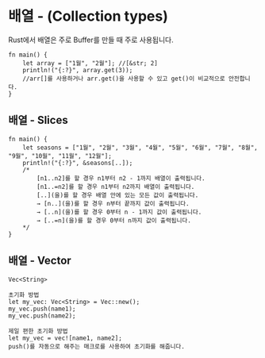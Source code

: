 # 배열 - (Collection types)

<p>Rust에서 배열은 주로 Buffer를 만들 때 주로 사용됩니다.</p>

    fn main() {
        let array = ["1월", "2월"]; //[&str; 2]
        println!("{:?}", array.get(3));
        //arr[]를 사용하거나 arr.get()을 사용할 수 있고 get()이 비교적으로 안전합니다.
    }

## 배열 - Slices

    fn main() {
        let seasons = ["1월", "2월", "3월", "4월", "5월", "6월", "7월", "8월", "9월", "10월", "11월", "12월"];
        println!("{:?}", &seasons[..]); 
        /*
            [n1..n2]를 할 경우 n1부터 n2 - 1까지 배열이 출력됩니다.
            [n1..=n2]를 할 경우 n1부터 n2까지 배열이 출력됩니다.
            [..](을)를 할 경우 배열 안에 있는 모든 값이 출력됩니다.
            → [n..](을)를 할 경우 n부터 끝까지 값이 출력됩니다.
            → [..n](을)를 할 경우 0부터 n - 1까지 값이 출력됩니다.
            → [..=n](을)를 할 경우 0부터 n까지 값이 출력됩니다.
        */
    }

## 배열 - Vector

    Vec<String>

    초기화 방법
    let my_vec: Vec<String> = Vec::new();
    my_vec.push(name1);
    my_vec.push(name2);

    제일 편한 초기화 방법
    let my_vec = vec![name1, name2];
    push()를 자동으로 해주는 매크로를 사용하여 초기화를 해줍니다.
